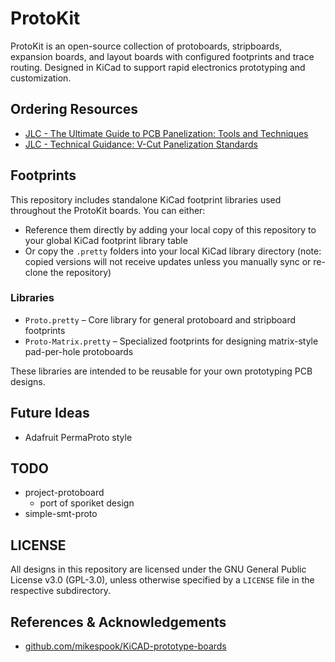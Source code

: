# ProtoKit

ProtoKit is an open-source collection of protoboards, stripboards, expansion boards, and layout boards with configured footprints and trace routing. Designed in KiCad to support rapid electronics prototyping and customization.

## Ordering Resources

- [JLC - The Ultimate Guide to PCB Panelization: Tools and Techniques](https://jlcpcb.com/blog/the-ultimate-guide-to-pcb-panelization:-tools-and-techniques)
- [JLC - Technical Guidance: V-Cut Panelization Standards](https://jlcpcb.com/blog/technical-guidance-v-cut-panelization-standards)

## Footprints

This repository includes standalone KiCad footprint libraries used throughout the ProtoKit boards. You can either:

- Reference them directly by adding your local copy of this repository to your global KiCad footprint library table
- Or copy the `.pretty` folders into your local KiCad library directory (note: copied versions will not receive updates unless you manually sync or re-clone the repository)

### Libraries

- `Proto.pretty` – Core library for general protoboard and stripboard footprints
- `Proto-Matrix.pretty` – Specialized footprints for designing matrix-style pad-per-hole protoboards

These libraries are intended to be reusable for your own prototyping PCB designs.

## Future Ideas

- Adafruit PermaProto style

## TODO

- project-protoboard
  - port of sporiket design
- simple-smt-proto

## LICENSE

All designs in this repository are licensed under the GNU General Public License v3.0 (GPL-3.0), unless otherwise specified by a `LICENSE` file in the respective subdirectory.

## References & Acknowledgements

- [github.com/mikespook/KiCAD-prototype-boards](https://github.com/mikespook/KiCAD-prototype-boards)
